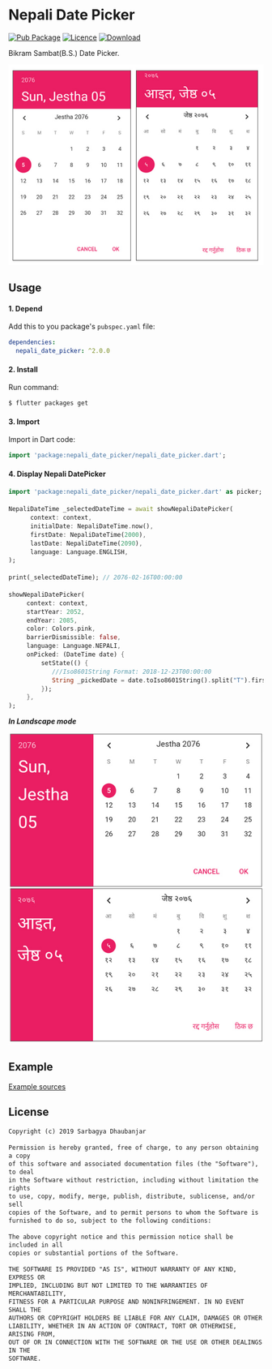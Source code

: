 # Nepali Date Picker

[![Pub Package](https://img.shields.io/badge/pub-v2.0.0-green.svg)](https://pub.dartlang.org/packages/nepali_date_picker)
[![Licence](https://img.shields.io/badge/Licence-MIT-orange.svg)](https://github.com/sarbagyastha/nepali_date_picker/blob/master/LICENSE)
[![Download](https://img.shields.io/badge/Download-APK-blueviolet.svg)
](https://github.com/sarbagyastha/nepali_date_picker/raw/master/nepali_date_picker.apk)

Bikram Sambat(B.S.) Date Picker.

![Portrait Screenshot](screenshot/portrait.jpg)

## Usage

#### 1\. Depend

Add this to you package's `pubspec.yaml` file:

```yaml
dependencies:
  nepali_date_picker: ^2.0.0
```

#### 2\. Install

Run command:

```bash
$ flutter packages get
```

#### 3\. Import

Import in Dart code:

```dart
import 'package:nepali_date_picker/nepali_date_picker.dart';
```

#### 4\. Display Nepali DatePicker

```dart
import 'package:nepali_date_picker/nepali_date_picker.dart' as picker;

NepaliDateTime _selectedDateTime = await showNepaliDatePicker(
      context: context,
      initialDate: NepaliDateTime.now(),
      firstDate: NepaliDateTime(2000),
      lastDate: NepaliDateTime(2090),
      language: Language.ENGLISH,
);

print(_selectedDateTime); // 2076-02-16T00:00:00

showNepaliDatePicker(
     context: context,
     startYear: 2052,
     endYear: 2085,
     color: Colors.pink,
     barrierDismissible: false,
     language: Language.NEPALI,
     onPicked: (DateTime date) {
         setState(() {
            ///Iso8601String Format: 2018-12-23T00:00:00
            String _pickedDate = date.toIso8601String().split("T").first;
         });
     },
);
```

***In Landscape mode***

![Landscape Screenshot](screenshot/landscape.jpg)

## Example

[Example sources](https://github.com/sarbagyastha/nepali_date_picker/tree/master/example)


## License

```
Copyright (c) 2019 Sarbagya Dhaubanjar

Permission is hereby granted, free of charge, to any person obtaining a copy
of this software and associated documentation files (the "Software"), to deal
in the Software without restriction, including without limitation the rights
to use, copy, modify, merge, publish, distribute, sublicense, and/or sell
copies of the Software, and to permit persons to whom the Software is
furnished to do so, subject to the following conditions:

The above copyright notice and this permission notice shall be included in all
copies or substantial portions of the Software.

THE SOFTWARE IS PROVIDED "AS IS", WITHOUT WARRANTY OF ANY KIND, EXPRESS OR
IMPLIED, INCLUDING BUT NOT LIMITED TO THE WARRANTIES OF MERCHANTABILITY,
FITNESS FOR A PARTICULAR PURPOSE AND NONINFRINGEMENT. IN NO EVENT SHALL THE
AUTHORS OR COPYRIGHT HOLDERS BE LIABLE FOR ANY CLAIM, DAMAGES OR OTHER
LIABILITY, WHETHER IN AN ACTION OF CONTRACT, TORT OR OTHERWISE, ARISING FROM,
OUT OF OR IN CONNECTION WITH THE SOFTWARE OR THE USE OR OTHER DEALINGS IN THE
SOFTWARE.
```